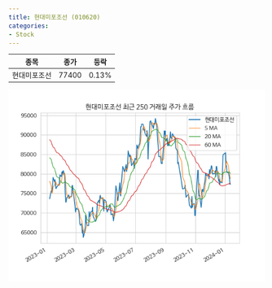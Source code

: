 ```yaml
---
title: 현대미포조선 (010620)
categories:
- Stock
---
```


|종목|종가|등락|
|----|----|----|
|현대미포조선|77400|0.13%|

<!-- more -->

![010620](/assets/images/stock/010620.png)